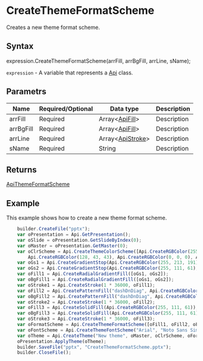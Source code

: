 # CreateThemeFormatScheme

Creates a new theme format scheme.

## Syntax

expression.CreateThemeFormatScheme(arrFill, arrBgFill, arrLine, sName);

`expression` - A variable that represents a [Api](../Api.md) class.

## Parametrs

| **Name** | **Required/Optional** | **Data type** | **Description** |
| ------------- | ------------- | ------------- | ------------- |
| arrFill | Required | Array<[ApiFill](../../ApiFill/ApiFill.md)> | Description |
| arrBgFill | Required | Array<[ApiFill](../../ApiFill/ApiFill.md)> | Description |
| arrLine | Required | Array<[ApiStroke](../../ApiStroke/ApiStroke.md)> | Description |
| sName | Required | String | Description |

## Returns

[ApiThemeFormatScheme](../../ApiThemeFormatScheme/ApiThemeFormatScheme.md)

## Example

This example shows how to create a new theme format scheme.

```javascript
	builder.CreateFile("pptx");
	var oPresentation = Api.GetPresentation();
	var oSlide = oPresentation.GetSlideByIndex(0);
	var oMaster = oPresentation.GetMaster(0);
	var oClrScheme = Api.CreateThemeColorScheme([Api.CreateRGBColor(255, 111, 61), Api.CreateRGBColor(51, 51, 51), Api.CreateRGBColor(230, 179, 117), Api.CreateRGBColor(235, 235, 235), Api.CreateRGBColor(163, 21, 21), 
		Api.CreateRGBColor(128, 43, 43), Api.CreateRGBColor(0, 0, 0), Api.CreateRGBColor(128, 128, 128), Api.CreateRGBColor(176, 196, 222), Api.CreateRGBColor(65, 105, 225), Api.CreateRGBColor(255, 255, 255), Api.CreateRGBColor(255, 213, 191)], "New color scheme");
	var oGs1 = Api.CreateGradientStop(Api.CreateRGBColor(255, 213, 191), 0);
	var oGs2 = Api.CreateGradientStop(Api.CreateRGBColor(255, 111, 61), 100000);
	var oFill1 = Api.CreateRadialGradientFill([oGs1, oGs2]);
	var oBgFill1 = Api.CreateRadialGradientFill([oGs1, oGs2]);
	var oStroke1 = Api.CreateStroke(1 * 36000, oFill1);
	var oFill2 = Api.CreatePatternFill("dashDnDiag", Api.CreateRGBColor(255, 111, 61), Api.CreateRGBColor(51, 51, 51));
	var oBgFill2 = Api.CreatePatternFill("dashDnDiag", Api.CreateRGBColor(255, 111, 61), Api.CreateRGBColor(51, 51, 51));
	var oStroke2 = Api.CreateStroke(1 * 36000, oFill2);
	var oFill3 = Api.CreateSolidFill(Api.CreateRGBColor(255, 111, 61));
	var oBgFill3 = Api.CreateSolidFill(Api.CreateRGBColor(255, 111, 61));
	var oStroke3 = Api.CreateStroke(1 * 36000, oFill3);
	var oFormatScheme = Api.CreateThemeFormatScheme([oFill1, oFill2, oFill3], [oBgFill1, oBgFill2, oBgFill3], [oStroke1, oStroke2, oStroke3], "New format scheme");
	var oFontScheme = Api.CreateThemeFontScheme("Arial", "Noto Sans Simplified Chinese", "Arabic", "Times New Roman", "Noto Serif Simplified Chinese", "Arabic", "New font scheme");
	var oTheme = Api.CreateTheme("New theme", oMaster, oClrScheme, oFormatScheme, oFontScheme);
	oPresentation.ApplyTheme(oTheme);
	builder.SaveFile("pptx", "CreateThemeFormatScheme.pptx");
	builder.CloseFile();
```